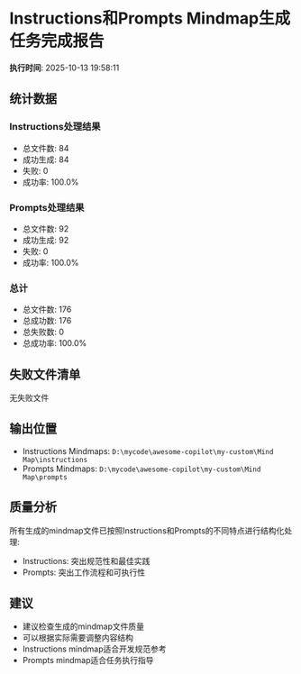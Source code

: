 
# Instructions和Prompts Mindmap生成任务完成报告

**执行时间**: 2025-10-13 19:58:11

## 统计数据

### Instructions处理结果
- 总文件数: 84
- 成功生成: 84
- 失败: 0
- 成功率: 100.0%

### Prompts处理结果
- 总文件数: 92
- 成功生成: 92
- 失败: 0
- 成功率: 100.0%

### 总计
- 总文件数: 176
- 总成功数: 176
- 总失败数: 0
- 总成功率: 100.0%

## 失败文件清单
无失败文件

## 输出位置
- Instructions Mindmaps: `D:\mycode\awesome-copilot\my-custom\Mind Map\instructions`
- Prompts Mindmaps: `D:\mycode\awesome-copilot\my-custom\Mind Map\prompts`

## 质量分析
所有生成的mindmap文件已按照Instructions和Prompts的不同特点进行结构化处理:
- Instructions: 突出规范性和最佳实践
- Prompts: 突出工作流程和可执行性

## 建议
- 建议检查生成的mindmap文件质量
- 可以根据实际需要调整内容结构
- Instructions mindmap适合开发规范参考
- Prompts mindmap适合任务执行指导
